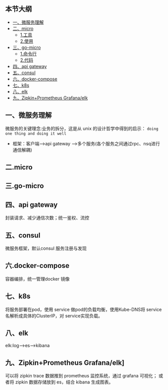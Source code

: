 ## 本节大纲
* [一、微服务理解](#1)
* [二、micro](#2)
     * [1.工具](#21)
     * [2.使用](#22)
* [三、go-micro](#3)
     * [1.命令行](#31)
     * [2.代码](#32)
* [四、api gateway](#4)
* [五、consul](#4)
* [六、docker-compose](#4)
* [七、k8s](#4)
* [八、elk](#4)
* [九、Zipkin+Prometheus Grafana/elk](#4)

## <span id="1"> 一、微服务理解</span>
微服务的关键理念:业务的拆分，这是从 unix 的设计哲学中得到的启示：
```doing one thing and doing it well```
* 框架：客户端-->api gateway -->多个服务(各个服务之间通过rpc、nsq进行通信解耦)
## <span id="2"> 二.micro</span>
## <span id="3"> 三.go-micro</span> 
## <span id="4"> 四、api gateway</span>
  封装请求、减少通信次数；统一鉴权、流控
## <span id="5"> 五、consul</span>
微服务框架，默认consul 服务注册与发现
## <span id="6"> 六.docker-compose</span>
 容器编排，统一管理docker 镜像
## <span id="7"> 七、k8s</span>
将服务部署在pod，使用 service 做pod的负载均衡，使用Kube-DNS将 service 名解析成具体的ClusterIP，对 service实现负载。
## <span id="8"> 八、elk</span>
 elk:log-->es-->kibana
## <span id="9">九、Zipkin+Prometheus Grafana/elk]</span>
可以将 zipkin trace 数据推到 prometheus 监控系统，通过 grafana 可视化；
或者将 zipkin 数据存储放到 es，结合 kibana 生成图表。

